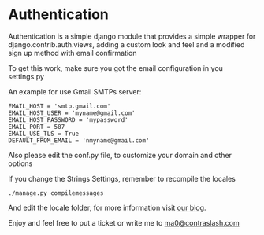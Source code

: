 # Authentication

Authentication is a simple django module that provides a simple wrapper for django.contrib.auth.views, 
adding a custom look and feel and a modified sign up method with email confirmation

To get this work, make sure you got the email configuration in you settings.py

An example for use Gmail SMTPs server:
```
EMAIL_HOST = 'smtp.gmail.com'
EMAIL_HOST_USER = 'myname@gmail.com'
EMAIL_HOST_PASSWORD = 'mypassword'
EMAIL_PORT = 587
EMAIL_USE_TLS = True
DEFAULT_FROM_EMAIL = 'nmyname@gmail.com'
```  

Also please edit the conf.py file, to customize your domain and other options

If you change the Strings Settings, remember to recompile the locales

```
./manage.py compilemessages
```

And edit the locale folder, for more information visit [our blog](http://blog.contraslash.com/creando-locales-con-django/).

Enjoy and feel free to put a ticket or write me to ma0@contraslash.com
